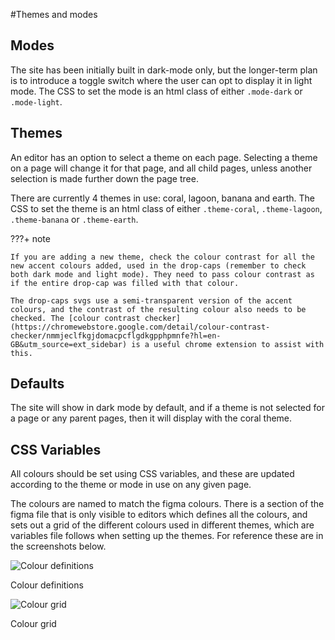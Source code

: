 #Themes and modes

## Modes

The site has been initially built in dark-mode only, but the longer-term plan is to introduce a toggle switch where the user can opt to display it in light mode. The CSS to set the mode is an html class of either `.mode-dark` or `.mode-light`.

## Themes

An editor has an option to select a theme on each page. Selecting a theme on a page will change it for that page, and all child pages, unless another selection is made further down the page tree.

There are currently 4 themes in use: coral, lagoon, banana and earth. The CSS to set the theme is an html class of either `.theme-coral`, `.theme-lagoon`, `.theme-banana` or `.theme-earth`.

???+ note

    If you are adding a new theme, check the colour contrast for all the new accent colours added, used in the drop-caps (remember to check both dark mode and light mode). They need to pass colour contrast as if the entire drop-cap was filled with that colour.

    The drop-caps svgs use a semi-transparent version of the accent colours, and the contrast of the resulting colour also needs to be checked. The [colour contrast checker](https://chromewebstore.google.com/detail/colour-contrast-checker/nmmjeclfkgjdomacpcflgdkgpphpmnfe?hl=en-GB&utm_source=ext_sidebar) is a useful chrome extension to assist with this.

## Defaults

The site will show in dark mode by default, and if a theme is not selected for a page or any parent pages, then it will display with the coral theme.

## CSS Variables

All colours should be set using CSS variables, and these are updated according to the theme or mode in use on any given page.

The colours are named to match the figma colours. There is a section of the figma file that is only visible to editors which defines all the colours, and sets out a grid of the different colours used in different themes, which are variables file follows when setting up the themes. For reference these are in the screenshots below.

![Colour definitions](/images/colour-definitions.png)

<figcaption>Colour definitions</figcaption>

![Colour grid](/images/colour-grid.png)

<figcaption>Colour grid</figcaption>
